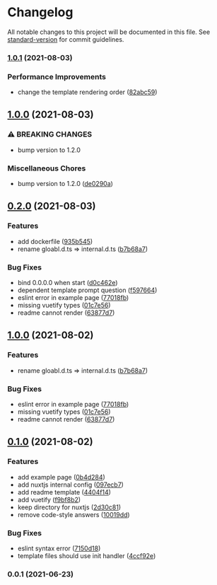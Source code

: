 # Changelog

All notable changes to this project will be documented in this file. See [standard-version](https://github.com/conventional-changelog/standard-version) for commit guidelines.

### [1.0.1](https://www.github.com/mili-project-manager/mtpl-nuxtjs/compare/v1.0.0...v1.0.1) (2021-08-03)


### Performance Improvements

* change the template rendering order ([82abc59](https://www.github.com/mili-project-manager/mtpl-nuxtjs/commit/82abc59721c03842da664f854e51773ea6f8950d))

## [1.0.0](https://www.github.com/mili-project-manager/mtpl-nuxtjs/compare/v0.2.0...v1.0.0) (2021-08-03)


### ⚠ BREAKING CHANGES

* bump version to 1.2.0

### Miscellaneous Chores

* bump version to 1.2.0 ([de0290a](https://www.github.com/mili-project-manager/mtpl-nuxtjs/commit/de0290a88c062d2a514b3d877291db0e3712ed81))

## [0.2.0](https://www.github.com/mili-project-manager/mtpl-nuxtjs/compare/v0.1.0...v0.2.0) (2021-08-03)


### Features

* add dockerfile ([935b545](https://www.github.com/mili-project-manager/mtpl-nuxtjs/commit/935b545545cd355c16aee6521a4e17a73928e475))
* rename gloabl.d.ts => internal.d.ts ([b7b68a7](https://www.github.com/mili-project-manager/mtpl-nuxtjs/commit/b7b68a79375adeb0702cabbee519e7af88fa280d))


### Bug Fixes

* bind 0.0.0.0 when start ([d0c462e](https://www.github.com/mili-project-manager/mtpl-nuxtjs/commit/d0c462e5e0afae4996c743fecb8da9f6b7eae586))
* dependent template prompt question ([f597664](https://www.github.com/mili-project-manager/mtpl-nuxtjs/commit/f5976642941012b506fcdfb1d231f91fb17eb56b))
* eslint error in example page ([77018fb](https://www.github.com/mili-project-manager/mtpl-nuxtjs/commit/77018fb72ff762c1faea63678a57acb3eda7e482))
* missing vuetify types ([01c7e56](https://www.github.com/mili-project-manager/mtpl-nuxtjs/commit/01c7e56d08d33b7ff560c1b52d0e1e83fd825b3d))
* readme cannot render ([63877d7](https://www.github.com/mili-project-manager/mtpl-nuxtjs/commit/63877d72f955e425dfd440792bf1352b89909dd0))

## [1.0.0](https://github.com/mili-project-manager/mtpl-nuxtjs/compare/v0.1.0...v1.0.0) (2021-08-02)


### Features

* rename gloabl.d.ts => internal.d.ts ([b7b68a7](https://github.com/mili-project-manager/mtpl-nuxtjs/commit/b7b68a79375adeb0702cabbee519e7af88fa280d))


### Bug Fixes

* eslint error in example page ([77018fb](https://github.com/mili-project-manager/mtpl-nuxtjs/commit/77018fb72ff762c1faea63678a57acb3eda7e482))
* missing vuetify types ([01c7e56](https://github.com/mili-project-manager/mtpl-nuxtjs/commit/01c7e56d08d33b7ff560c1b52d0e1e83fd825b3d))
* readme cannot render ([63877d7](https://github.com/mili-project-manager/mtpl-nuxtjs/commit/63877d72f955e425dfd440792bf1352b89909dd0))

## [0.1.0](https://www.github.com/mili-project-manager/mtpl-nuxtjs/compare/v0.0.1...v0.1.0) (2021-08-02)


### Features

* add example page ([0b4d284](https://www.github.com/mili-project-manager/mtpl-nuxtjs/commit/0b4d2849baa7e83dd70690340bb7b2298d8256ec))
* add nuxtjs internal config ([097ecb7](https://www.github.com/mili-project-manager/mtpl-nuxtjs/commit/097ecb789fde92463ffc65bcaaaa711f0d407720))
* add readme template ([4404f14](https://www.github.com/mili-project-manager/mtpl-nuxtjs/commit/4404f1452dc8a49cc30617553055e07b3dd00ed8))
* add vuetify ([f9bf8b2](https://www.github.com/mili-project-manager/mtpl-nuxtjs/commit/f9bf8b2753951f87eb9029b0bd0d0aa666a50811))
* keep directory for nuxtjs ([2d30c81](https://www.github.com/mili-project-manager/mtpl-nuxtjs/commit/2d30c813249bc1f6cf33f764538f31644472f906))
* remove code-style answers ([10019dd](https://www.github.com/mili-project-manager/mtpl-nuxtjs/commit/10019dde2c0d702144bb7732bf98154a3806d64a))


### Bug Fixes

* eslint syntax error ([7150d18](https://www.github.com/mili-project-manager/mtpl-nuxtjs/commit/7150d185d237952d1ae30802811adafa7c7ba7c9))
* template files should use init handler ([4ccf92e](https://www.github.com/mili-project-manager/mtpl-nuxtjs/commit/4ccf92e99e93255cb1cde18153c4ec33ff3d3577))

### 0.0.1 (2021-06-23)
